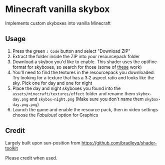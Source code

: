 # Minecraft vanilla skybox

Implements custom skyboxes into vanilla Minecraft

## Usage

1. Press the green `⤓ Code` button and select "Download ZIP"
2. Extract the folder inside the ZIP into your resourcepack folder
3. Download a skybox you'd like to enable. This shader uses the optifine format for skyboxes, so search for those (some of [these](https://www.curseforge.com/minecraft/texture-packs/search?category=&search=sky) work)
4. You'll need to find the textures in the resourcepack you downloaded. Try looking for a texture that has a 3:2 aspect ratio and looks like the sky. Pick one for day and one for night
5. Place the day and night skyboxes you found into the `assets/minecraft/textures/effect` folder and rename them `skybox-day.png` and `skybox-night.png` (Make sure you don't name them `skybox-day.png.png`)
6. Launch the game and enable the resource pack, then in video settings choose the _Fabulous!_ option for Graphics

## Credit

Largely built upon sun-position from https://github.com/bradleyq/shader-toolkit

Please credit when used.